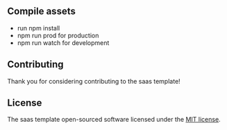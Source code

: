## Compile assets

- run npm install
- npm run prod for production
- npm run watch for development

## Contributing

Thank you for considering contributing to the saas template!

## License

The saas template open-sourced software licensed under the [MIT license](https://opensource.org/licenses/MIT).

